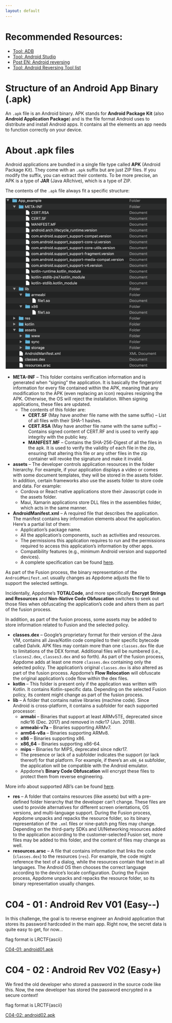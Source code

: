 ```yaml
---
layout: default
---
```


# Recommended Resources:

- [Tool: ADB](https://developer.android.com/tools/adb?hl=fr)
- [Tool: Android Studio](https://developer.android.com/studio?hl=fr)
- [Post EN: Android reversing](https://www.corellium.com/blog/android-mobile-reverse-engineering)
- [Tool: Android Reversing Tool list](https://github.com/user1342/Awesome-Android-Reverse-Engineering)

# Structure of an Android App Binary (.apk)

An `.apk` file is an Android binary. APK stands for **Android Package Kit** (also **Android Application Package**) and is the file format Android uses to distribute and install Android apps. It contains all the elements an app needs to function correctly on your device.

# About .apk files

Android applications are bundled in a single file type called **APK** (Android Package Kit). They come with an `.apk` suffix but are just ZIP files. If you modify the suffix, you can extract their contents. To be more precise, an APK is a type of **JAR** (Java ARchive), which is a type of ZIP.

The contents of the `.apk` file always fit a specific structure:

![Picture1-768x812](/pages/C04/img/android/Picture1-768x812.png)

- **META-INF** – This folder contains verification information and is generated when “signing” the application. It is basically the fingerprint information for every file contained within the APK, meaning that any modification to the APK (even replacing an icon) requires resigning the APK. Otherwise, the OS will reject the installation. When signing applications, these files are updated.
    - The contents of this folder are:
        - **CERT.SF** (May have another file name with the same suffix) – List of all files with their SHA-1 hashes.
        - **CERT.RSA** (May have another file name with the same suffix) – Contains signed content of CERT.RF and is used to verify app integrity with the public key.
        - **MANIFEST.MF** – Contains the SHA-256-Digest of all the files in the apk. It is used to verify the validity of each file in the zip, ensuring that altering this file or any other files in the zip container will revoke the signature and make it invalid.
- **assets** – The developer controls application resources in the folder hierarchy. For example, if your application displays a video or comes with some document templates, they will be stored in the assets folder. In addition, certain frameworks also use the assets folder to store code and data. For example:
    - Cordova or React-native applications store their Javascript code in the assets folder.
    - Maui, Xamarin applications store DLL files in the assemblies folder, which acts in the same manner.
- **AndroidManifest.xml** – A required file that describes the application. The manifest contains key information elements about the application. Here’s a partial list of them:
    - Application’s package name.
    - All the application’s components, such as activities and resources.
    - The permissions this application requires to run and the permissions required to access this application’s information by other apps.
    - Compatibility features (e.g., minimum Android version and supported devices).
    - A complete specification can be found [here](https://developer.android.com/guide/topics/manifest/manifest-intro).

As part of the Fusion process, the binary representation of the `AndroidManifest.xml` usually changes as Appdome adjusts the file to support the selected settings.

Incidentally, Appdome’s **TOTALCode**, and more specifically **Encrypt Strings and Resources** and **Non-Native Code Obfuscation** switches to seek out those files when obfuscating the application’s code and alters them as part of the fusion process.

In addition, as part of the fusion process, some assets may be added to store information related to Fusion and the selected policy.
- **classes.dex** – Google’s proprietary format for their version of the Java VM, contains all Java/Kotlin code compiled to their specific bytecode called Dalvik. APK files may contain more than one `classes.dex` file due to limitations of the DEX format. Additional files will be numbered (i.e., `classes2.dex`, `classes3.dex` and so forth). As part of the fusion process, Appdome adds at least one more `classes.dex` containing only the selected policy. The application’s original `classes.dex` is also altered as part of the fusion process. Appdome’s **Flow Relocation** will obfuscate the original application’s code flow within the dex files.
- **kotlin** – This folder is present only if the application was written with Kotlin. It contains Kotlin-specific data. Depending on the selected Fusion policy, its content might change as part of the fusion process.
- **lib** – A folder that contains native libraries (machine code). Since Android is cross-platform, it contains a subfolder for each supported processor:
    - **armabi** – Binaries that support at least ARMv5TE, deprecated since ndkr16 (Dec. 2017) and removed in ndkr17 (Jun. 2018).
    - **armeabi-v7a** – Binaries supporting ARMv7.
    - **arm64-v8a** – Binaries supporting ARMv8.
    - **x86** – Binaries supporting x86.
    - **x86_64** – Binaries supporting x86-64.
    - **mips** – Binaries for MIPS, deprecated since ndkr17.
    - The presence or lack of a subfolder indicates the support (or lack thereof) for that platform. For example, if there’s an `x86_64` subfolder, the application will be compatible with the Android emulator.
    - Appdome’s **Binary Code Obfuscation** will encrypt these files to protect them from reverse engineering.

More info about supported ABI’s can be found [here](https://developer.android.com/ndk/guides/abis).

- **res** – A folder that contains resources (like assets) but with a pre-defined folder hierarchy that the developer can’t change. These files are used to provide alternatives for different screen orientations, OS versions, and multi-language support. During the Fusion process, Appdome unpacks and repacks the resource folder, so its binary representation of the `.xml` files or nine-patch png files may change. Depending on the third-party SDKs and UI/Networking resources added to the application according to the customer-selected Fusion set, more files may be added to this folder, and the content of files may change as well.
- **resources.arsc** – A file that contains information that links the code (`classes.dex`) to the resources (`res`). For example, the code might reference the text of a dialog, while the resources contain that text in all languages. The Android OS then chooses the correct language according to the device’s locale configuration. During the Fusion process, Appdome unpacks and repacks the resource folder, so its binary representation usually changes.


# C04 - 01 : Android Rev V01 (Easy--)

In this challenge, the goal is to reverse engineer an Android application that stores its password hardcoded in the main app. Right now, the secret data is quite easy to get, for now...

flag format is LRCTF{ascii}

[C04-01: android01.apk](/assets/module/c04/01/android01.apk)  

# C04 - 02 : Android Rev V02 (Easy+)

We fired the old developer who stored a password in the source code like this. 
Now, the new developer has stored the password encrypted in a secure context!

flag format is LRCTF{ascii}

[C04-02: android02.apk](/assets/module/c04/01/android02.apk)  


